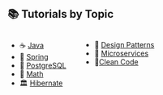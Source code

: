 
## 📚 Tutorials by Topic

<!-- - ☕ [Java](./java/tutorials.md) 
- 🌱 [Spring](./spring/tutorials.md)
- 🐘 [PostgreSQL](./postgresql/tutorials.md)
- 📐 [Math](./math/tutorials.md)
- 🏛️ [Hibernate](./hibernate/tutorials.md)
 -->


<!-- | ☕ [Java](./java/tutorials.md) | 🌱 [Spring](./spring/tutorials.md) | 🐘 [PostgreSQL](./postgresql/tutorials.md) | 🏛️ [Hibernate](./hibernate/tutorials.md) | ☁️ [AWS](./aws/tutorials.md) | 🧵 [Apache Kafka](./kafka/tutorials.md) |🎨 [Design Patterns](./design-patterns/tutorials.md)|
|:-------------------------------|:-------------------------------------|:--------------------------------------------|:------------------------------------------|:-------------------------------|:------------------------------------------|:------------------------------------------|
 🐍 [**Python**](./python/tutorials.md) | 🧠 [**Algorithms**](./algorithms/tutorials.md) | 🗂️ [**Data Structures**](./data-structures/tutorials.md) |   |   ||| 


<!-- {:target="_blank" rel="noopener"} -->


<!-- Inline: \( f(x) = x^2 \)

Block:
$$
\int_0^2 x^2 \, dx
$$ -->

<div>
  <!-- First list -->
  <ul style="display:inline-block; vertical-align:top; margin-right:2em;">
    <li>☕ <a href="/java/tutorials.html">Java</a></li>
    <li>🌱 <a href="/spring/tutorials.html">Spring</a></li>
    <li>🐘 <a href="/postgresql/tutorials.html">PostgreSQL</a></li>
    <li>📐 <a href="/math/tutorials.html">Math</a></li>
    <li>🏛️ <a href="/hibernate/tutorials.html">Hibernate</a></li>
  </ul>

  <!-- Second list -->
  <ul style="display:inline-block; vertical-align:top;">
    <li>🎨 <a href="/design_patterns/tutorials.html">Design Patterns</a></li>
    <li>🧩 <a href="/microservices/tutorials.html">Microservices</a></li>
    <li>🧹<a href="/clean_code/tutorials.html">Clean Code</a></li>
  </ul>
</div>


<!-- ```mermaid
classDiagram
    CaffeineBeverage <|-- Tea
    CaffeineBeverage <|-- Coffee

    class CaffeineBeverage {
        +prepareRecipe()
        -boilWater()
        #brew()
        -pourInCup()
        #addCondiments()
    }
    class Tea {
        +brew()
        +addCondiments()
    }
    class Coffee {
        +brew()
        +addCondiments()
    }

``` -->